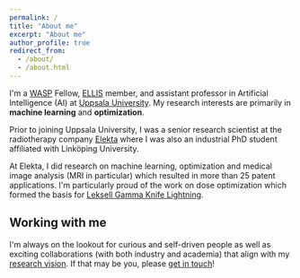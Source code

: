 ```yaml
---
permalink: /
title: "About me"
excerpt: "About me"
author_profile: true
redirect_from: 
  - /about/
  - /about.html
---
```


I'm a [WASP](https://wasp-sweden.org/) Fellow, [ELLIS](https://ellis.eu/) member, and assistant professor in Artificial Intelligence (AI) at [Uppsala University](https://www.uu.se/en). My research interests are primarily in **machine learning** and **optimization**.

Prior to joining Uppsala University, I was a senior research scientist at the radiotherapy company [Elekta](https://www.elekta.com) where I was also an industrial PhD student affiliated with Linköping University.

At Elekta, I did research on machine learning, optimization and medical image analysis (MRI in particular) which resulted in more than 25 patent applications. I'm particularly proud of the work on dose optimization which formed the basis for [Leksell Gamma Knife Lightning](https://www.elekta.com/radiosurgery/leksell-gamma-knife-lightning/).


## Working with me
I'm always on the lookout for curious and self-driven people as well as exciting collaborations (with both industry and academia) that align with my [research vision](/research/). If that may be you, please [get in touch](/contact/)!

 